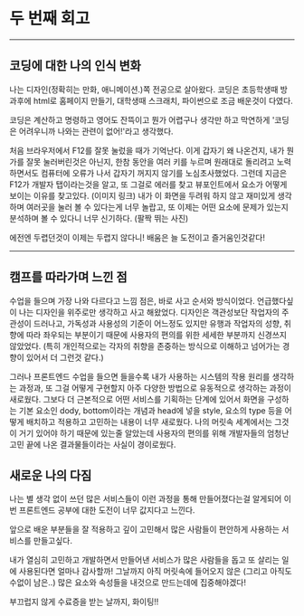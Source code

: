 # 두 번째 회고

*****

## 코딩에 대한 나의 인식 변화
나는 디자인(정확히는 만화, 애니메이션.)쪽 전공으로 살아왔다.
코딩은 초등학생때 방과후에 html로 홈페이지 만들기, 대학생때 스크래치, 파이썬으로 조금 배운것이 다였다.

코딩은 계산하고 명령하고 영어도 잔뜩이고 뭔가 어렵구나 생각만 하고 막연하게 '코딩은 어려우니까 나와는 관련이 없어!'라고 생각했다.

처음 브라우저에서 F12를 잘못 눌렀을 때가 기억난다. 이게 갑자기 왜 나온건지, 내가 뭔가를 잘못 눌러버린것은 아닌지, 한참 동안을 여러 키를 누르며 원래대로 돌리려고 노력하면서도 컴퓨터에 오류가 나서 갑자기 꺼지지 않기를 노심초사했었다.
그런데 지금은 F12가 개발자 탭이라는것을 알고, 또 그걸로 에러를 찾고 뷰포인트에서 요소가 어떻게 보이는 이유를 찾고있다.
(이미지 링크)
내가 이 화면을 두려워 하지 않고 재미있게 생각하며 여러곳을 눌러 볼 수 있다는게 너무 놀랍고, 또 이제는 어떤 요소에 문제가 있는지 분석하며 볼 수 있다니 너무 신기하다.
(팔짝 뛰는 사진)

에전엔 두렵던것이 이제는 두렵지 않다니! 배움은 늘 도전이고 즐거움인것같다!

*****

## 캠프를 따라가며 느낀 점
수업을 들으며 가장 나와 다르다고 느낌 점은, 바로 사고 순서와 방식이었다.
언급했다싶이 나는 디자인을 위주로만 생각하고 사고 해왔었다.
디자인은 객관성보단 작업자의 주관성이 드러나고, 가독성과 사용성의 기준이 어느정도 있지만 유행과 작업자의 성향, 취향에 따라 좌우되는 부분이기 때문에 사용자의 편의를 위한 세세한 부분까지 신경쓰지 않았었다.
(특히 개인적으로는 각자의 취향을 존중하는 방식으로 이해하고 넘어가는 경향이 있어서 더 그런것 같다.)

그러나 프론트엔드 수업을 들으면 들을수록 내가 사용하는 시스템의 작용 원리를 생각하는 과정과, 또 그걸 어떻게 구현할지 아주 다양한 방법으로 유동적으로 생각하는 과정이 새로웠다.
그보다 더 근본적으로 어떤 서비스를 기획하는 단계에 있어서 화면을 구성하는 기본 요소인 dody, bottom이라는 개념과 head에 넣을 style, 요소의 type 등을 어떻게 배치하고 적용하고 고민하는 내용이 너무 새로웠다.
나의 머릿속 세계에서는 그것이 거기 있어야 하기 때문에 있는줄 알았는데 사용자의 편의를 위해 개발자들의 엄청난 고민 끝에 나온 결과물들이라는 사실이 경이로웠다.

## 새로운 나의 다짐

나는 별 생각 없이 쓰던 많은 서비스들이 이런 과정을 통해 만들어졌다는걸 알게되어 이번 프론트엔드 공부에 대한 도전이 너무 값지다고 느낀다.

앞으로 배운 부분들을 잘 적용하고 깊이 고민해서 많은 사람들이 편안하게 사용하는 서비스를 만들고싶다.

내가 열심히 고민하고 개발하면서 만들어낸 서비스가 많은 사람들을 돕고 또 살리는 일에 사용된다면 얼마나 감사할까!
그날까지 아직 머릿속에 들어오지 않은 (그리고 아직도 수없이 남은..) 많은 요소와 속성들을 내것으로 만드는데에 집중해야겠다!

부끄럽지 않게 수료증을 받는 날까지, 화이팅!!